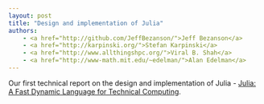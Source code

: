 ```yaml
---
layout: post
title: "Design and implementation of Julia"
authors:
    - <a href="http://github.com/JeffBezanson/">Jeff Bezanson</a>
    - <a href="http://karpinski.org/">Stefan Karpinski</a>
    - <a href="http://www.allthingshpc.org/">Viral B. Shah</a>
    - <a href="http://www-math.mit.edu/~edelman/">Alan Edelman</a>
---
```


Our first technical report on the design and implementation of Julia - [Julia: A Fast Dynamic Language for Technical Computing](/images/julia-dls2012-tr.pdf).

